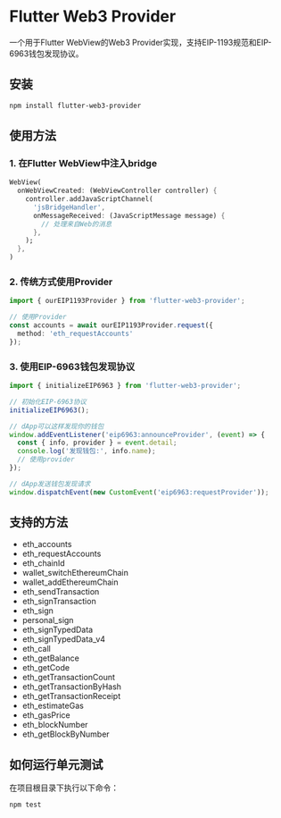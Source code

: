 # Flutter Web3 Provider

一个用于Flutter WebView的Web3 Provider实现，支持EIP-1193规范和EIP-6963钱包发现协议。

## 安装

```bash
npm install flutter-web3-provider
```

## 使用方法

### 1. 在Flutter WebView中注入bridge

```dart
WebView(
  onWebViewCreated: (WebViewController controller) {
    controller.addJavaScriptChannel(
      'jsBridgeHandler',
      onMessageReceived: (JavaScriptMessage message) {
        // 处理来自Web的消息
      },
    );
  },
)
```

### 2. 传统方式使用Provider

```typescript
import { ourEIP1193Provider } from 'flutter-web3-provider';

// 使用Provider
const accounts = await ourEIP1193Provider.request({
  method: 'eth_requestAccounts'
});
```

### 3. 使用EIP-6963钱包发现协议

```typescript
import { initializeEIP6963 } from 'flutter-web3-provider';

// 初始化EIP-6963协议
initializeEIP6963();

// dApp可以这样发现你的钱包
window.addEventListener('eip6963:announceProvider', (event) => {
  const { info, provider } = event.detail;
  console.log('发现钱包:', info.name);
  // 使用provider
});

// dApp发送钱包发现请求
window.dispatchEvent(new CustomEvent('eip6963:requestProvider'));
```

## 支持的方法

- eth_accounts
- eth_requestAccounts
- eth_chainId
- wallet_switchEthereumChain
- wallet_addEthereumChain
- eth_sendTransaction
- eth_signTransaction
- eth_sign
- personal_sign
- eth_signTypedData
- eth_signTypedData_v4
- eth_call
- eth_getBalance
- eth_getCode
- eth_getTransactionCount
- eth_getTransactionByHash
- eth_getTransactionReceipt
- eth_estimateGas
- eth_gasPrice
- eth_blockNumber
- eth_getBlockByNumber 

## 如何运行单元测试

在项目根目录下执行以下命令：

```bash
npm test
```
